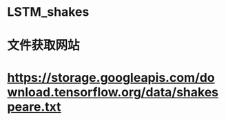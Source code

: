 # LSTM_shakes
# 文件获取网站
# https://storage.googleapis.com/download.tensorflow.org/data/shakespeare.txt
